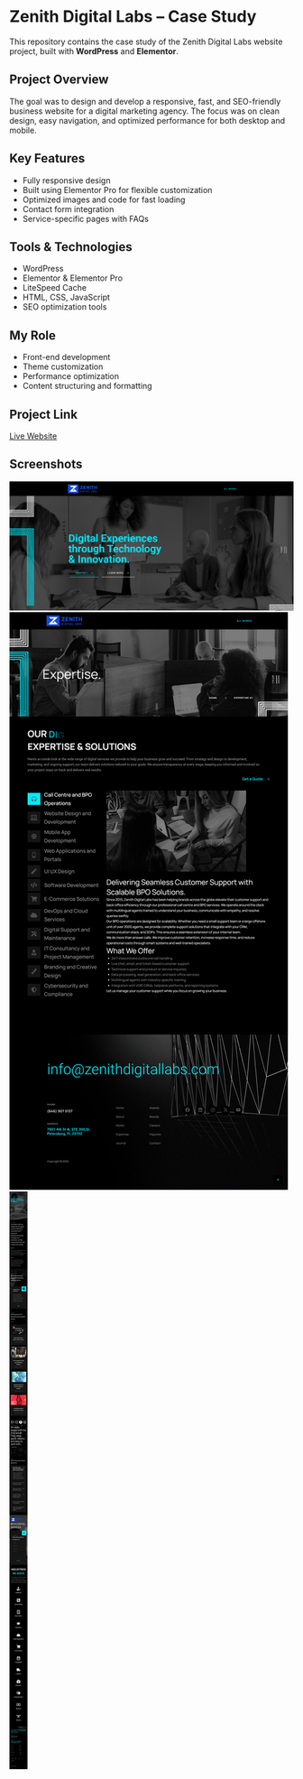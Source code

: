 # Zenith Digital Labs – Case Study

This repository contains the case study of the Zenith Digital Labs website project, built with **WordPress** and **Elementor**.  

## Project Overview
The goal was to design and develop a responsive, fast, and SEO-friendly business website for a digital marketing agency. The focus was on clean design, easy navigation, and optimized performance for both desktop and mobile.

## Key Features
- Fully responsive design
- Built using Elementor Pro for flexible customization
- Optimized images and code for fast loading
- Contact form integration
- Service-specific pages with FAQs

## Tools & Technologies
- WordPress
- Elementor & Elementor Pro
- LiteSpeed Cache
- HTML, CSS, JavaScript
- SEO optimization tools

## My Role
- Front-end development
- Theme customization
- Performance optimization
- Content structuring and formatting

## Project Link
[Live Website](https://zenithdigitallabs.com)

## Screenshots  
![Home](assets/Home.png)
![Expertise](assets/Expertise.png)
![Mobile](assets/Mobile.png)


